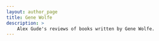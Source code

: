 ```yaml
---
layout: author_page
title: Gene Wolfe
description: >
    Alex Gude's reviews of books written by Gene Wolfe.
---
```


